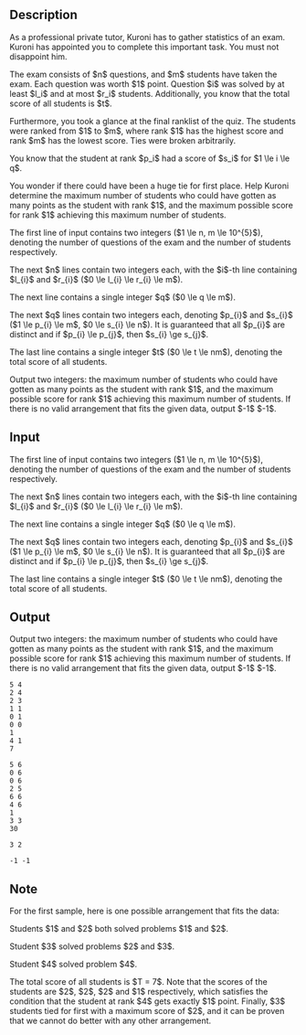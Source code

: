 ## Description

<div><p>As a professional private tutor, Kuroni has to gather statistics of an exam. Kuroni has appointed you to complete this important task. You must not disappoint him.</p><p>The exam consists of $n$ questions, and $m$ students have taken the exam. Each question was worth $1$ point. Question $i$ was solved by at least $l_i$ and at most $r_i$ students. Additionally, you know that the total score of all students is $t$.</p><p>Furthermore, you took a glance at the final ranklist of the quiz. The students were ranked from $1$ to $m$, where rank $1$ has the highest score and rank $m$ has the lowest score. Ties were broken arbitrarily.</p><p>You know that the student at rank $p_i$ had a score of $s_i$ for $1 \le i \le q$.</p><p>You wonder if there could have been a huge tie for first place. Help Kuroni determine the maximum number of students who could have gotten as many points as the student with rank $1$, and the maximum possible score for rank $1$ achieving this maximum number of students.</p></div><div class="input-specification"><p>The first line of input contains two integers ($1 \le n, m \le 10^{5}$), denoting the number of questions of the exam and the number of students respectively.</p><p>The next $n$ lines contain two integers each, with the $i$-th line containing $l_{i}$ and $r_{i}$ ($0 \le l_{i} \le r_{i} \le m$).</p><p>The next line contains a single integer $q$ ($0 \le q \le m$). </p><p>The next $q$ lines contain two integers each, denoting $p_{i}$ and $s_{i}$ ($1 \le p_{i} \le m$, $0 \le s_{i} \le n$). It is guaranteed that all $p_{i}$ are distinct and if $p_{i} \le p_{j}$, then $s_{i} \ge s_{j}$.</p><p>The last line contains a single integer $t$ ($0 \le t \le nm$), denoting the total score of all students.</p></div><div class="output-specification"><p>Output two integers: the maximum number of students who could have gotten as many points as the student with rank $1$, and the maximum possible score for rank $1$ achieving this maximum number of students. If there is no valid arrangement that fits the given data, output $-1$ $-1$.</p></div>

## Input

<p>The first line of input contains two integers ($1 \le n, m \le 10^{5}$), denoting the number of questions of the exam and the number of students respectively.</p><p>The next $n$ lines contain two integers each, with the $i$-th line containing $l_{i}$ and $r_{i}$ ($0 \le l_{i} \le r_{i} \le m$).</p><p>The next line contains a single integer $q$ ($0 \le q \le m$). </p><p>The next $q$ lines contain two integers each, denoting $p_{i}$ and $s_{i}$ ($1 \le p_{i} \le m$, $0 \le s_{i} \le n$). It is guaranteed that all $p_{i}$ are distinct and if $p_{i} \le p_{j}$, then $s_{i} \ge s_{j}$.</p><p>The last line contains a single integer $t$ ($0 \le t \le nm$), denoting the total score of all students.</p>

## Output

<p>Output two integers: the maximum number of students who could have gotten as many points as the student with rank $1$, and the maximum possible score for rank $1$ achieving this maximum number of students. If there is no valid arrangement that fits the given data, output $-1$ $-1$.</p>





```input1
5 4
2 4
2 3
1 1
0 1
0 0
1
4 1
7
```




```input2
5 6
0 6
0 6
2 5
6 6
4 6
1
3 3
30
```




```output1
3 2
```




```output2
-1 -1
```



## Note

<p>For the first sample, here is one possible arrangement that fits the data:</p><p>Students $1$ and $2$ both solved problems $1$ and $2$.</p><p>Student $3$ solved problems $2$ and $3$.</p><p>Student $4$ solved problem $4$.</p><p>The total score of all students is $T = 7$. Note that the scores of the students are $2$, $2$, $2$ and $1$ respectively, which satisfies the condition that the student at rank $4$ gets exactly $1$ point. Finally, $3$ students tied for first with a maximum score of $2$, and it can be proven that we cannot do better with any other arrangement.</p>

